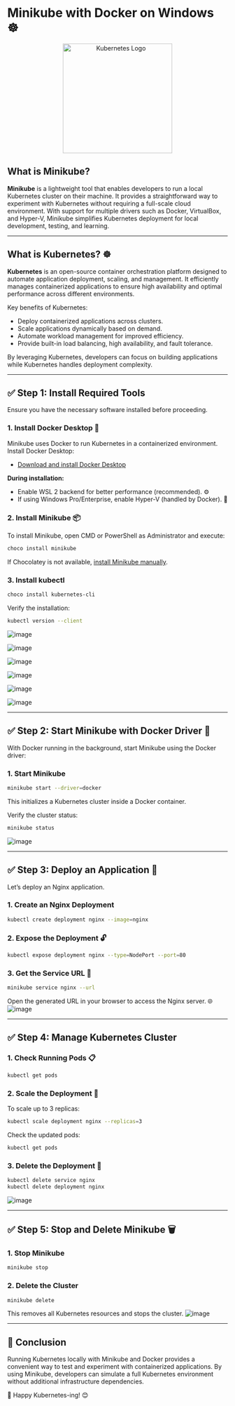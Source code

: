 # Minikube with Docker on Windows ☸️

<p align="center">
  <img src="https://upload.wikimedia.org/wikipedia/commons/3/39/Kubernetes_logo_without_workmark.svg" alt="Kubernetes Logo" width="250" />
</p>

## What is Minikube? 

**Minikube** is a lightweight tool that enables developers to run a local Kubernetes cluster on their machine. It provides a straightforward way to experiment with Kubernetes without requiring a full-scale cloud environment. With support for multiple drivers such as Docker, VirtualBox, and Hyper-V, Minikube simplifies Kubernetes deployment for local development, testing, and learning.

---

## What is Kubernetes? ☸️

**Kubernetes** is an open-source container orchestration platform designed to automate application deployment, scaling, and management. It efficiently manages containerized applications to ensure high availability and optimal performance across different environments.

Key benefits of Kubernetes:
- Deploy containerized applications across clusters.
- Scale applications dynamically based on demand.
- Automate workload management for improved efficiency.
- Provide built-in load balancing, high availability, and fault tolerance.

By leveraging Kubernetes, developers can focus on building applications while Kubernetes handles deployment complexity.

---

## ✅ Step 1: Install Required Tools

Ensure you have the necessary software installed before proceeding.

### 1. Install Docker Desktop 🐋

Minikube uses Docker to run Kubernetes in a containerized environment. Install Docker Desktop:

- [Download and install Docker Desktop](https://www.docker.com/products/docker-desktop/)

**During installation:**
- Enable WSL 2 backend for better performance (recommended). ⚙️
- If using Windows Pro/Enterprise, enable Hyper-V (handled by Docker). 🔧

### 2. Install Minikube 📦

To install Minikube, open CMD or PowerShell as Administrator and execute:
```bash
choco install minikube
```
If Chocolatey is not available, [install Minikube manually](https://minikube.sigs.k8s.io/docs/start/).

### 3. Install kubectl

```bash
choco install kubernetes-cli
```
Verify the installation:
```bash
kubectl version --client
```
![image](https://github.com/Tanmay-hue/DockerSpace/blob/main/9.%20Minikube%20with%20Docker%20on%20Windows/images/1.png)

![image](https://github.com/Tanmay-hue/DockerSpace/blob/main/9.%20Minikube%20with%20Docker%20on%20Windows/images/2.png)

![image](https://github.com/Tanmay-hue/DockerSpace/blob/main/9.%20Minikube%20with%20Docker%20on%20Windows/images/3.png)

![image](https://github.com/Tanmay-hue/DockerSpace/blob/main/9.%20Minikube%20with%20Docker%20on%20Windows/images/4.png)

![image](https://github.com/Tanmay-hue/DockerSpace/blob/main/9.%20Minikube%20with%20Docker%20on%20Windows/images/5.png)

![image](https://github.com/Tanmay-hue/DockerSpace/blob/main/9.%20Minikube%20with%20Docker%20on%20Windows/images/6.png)

---

## ✅ Step 2: Start Minikube with Docker Driver 🐳

With Docker running in the background, start Minikube using the Docker driver:

### 1. Start Minikube
```bash
minikube start --driver=docker
```
This initializes a Kubernetes cluster inside a Docker container.

Verify the cluster status:
```bash
minikube status
```
![image](https://github.com/Tanmay-hue/DockerSpace/blob/main/9.%20Minikube%20with%20Docker%20on%20Windows/images/7.png)

---

## ✅ Step 3: Deploy an Application 🚀

Let’s deploy an Nginx application.

### 1. Create an Nginx Deployment
```bash
kubectl create deployment nginx --image=nginx
```

### 2. Expose the Deployment 🔓
```bash
kubectl expose deployment nginx --type=NodePort --port=80
```

### 3. Get the Service URL 🔗
```bash
minikube service nginx --url
```
Open the generated URL in your browser to access the Nginx server. 🌐
![image](https://github.com/Tanmay-hue/DockerSpace/blob/main/9.%20Minikube%20with%20Docker%20on%20Windows/images/8.png)

---

## ✅ Step 4: Manage Kubernetes Cluster

### 1. Check Running Pods 📋
```bash
kubectl get pods
```

### 2. Scale the Deployment 📏
To scale up to 3 replicas:
```bash
kubectl scale deployment nginx --replicas=3
```
Check the updated pods:
```bash
kubectl get pods
```

### 3. Delete the Deployment 🧹
```bash
kubectl delete service nginx
kubectl delete deployment nginx
```
![image](https://github.com/Tanmay-hue/DockerSpace/blob/main/9.%20Minikube%20with%20Docker%20on%20Windows/images/9.png)

---

## ✅ Step 5: Stop and Delete Minikube 🗑️

### 1. Stop Minikube
```bash
minikube stop
```

### 2. Delete the Cluster 
```bash
minikube delete
```
This removes all Kubernetes resources and stops the cluster.
![image](https://github.com/Tanmay-hue/DockerSpace/blob/main/9.%20Minikube%20with%20Docker%20on%20Windows/images/10.png)

---

## 🎯 Conclusion

Running Kubernetes locally with Minikube and Docker provides a convenient way to test and experiment with containerized applications. By using Minikube, developers can simulate a full Kubernetes environment without additional infrastructure dependencies.

🚀 Happy Kubernetes-ing! 😊

